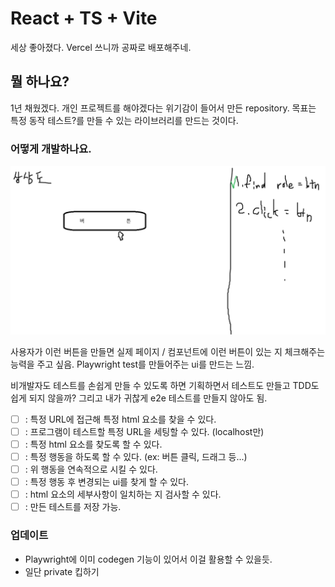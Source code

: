 # React + TS + Vite

세상 좋아졌다. Vercel 쓰니까 공짜로 배포해주네.

## 뭘 하나요?

1년 채웠겠다. 개인 프로젝트를 해야겠다는 위기감이 들어서 만든 repository.
목표는 특정 동작 테스트?를 만들 수 있는 라이브러리를 만드는 것이다.

### 어떻게 개발하나요.

![상상도1](./public/readme_image_0.png)

사용자가 이런 버튼을 만들면 실제 페이지 / 컴포넌트에 이런 버튼이 있는 지 체크해주는 능력을 주고 싶음.
Playwright test를 만들어주는 ui를 만드는 느낌.

비개발자도 테스트를 손쉽게 만들 수 있도록 하면 기획하면서 테스트도 만들고 TDD도 쉽게 되지 않을까?
그리고 내가 귀찮게 e2e 테스트를 만들지 않아도 됨.

- [ ] : 특정 URL에 접근해 특정 html 요소를 찾을 수 있다.
- [ ] : 프로그램이 테스트할 특정 URL을 세팅할 수 있다. (localhost만)
- [ ] : 특정 html 요소를 찾도록 할 수 있다.
- [ ] : 특정 행동을 하도록 할 수 있다. (ex: 버튼 클릭, 드래그 등...)
- [ ] : 위 행동을 연속적으로 시킬 수 있다.
- [ ] : 특정 행동 후 변경되는 ui를 찾게 할 수 있다.
- [ ] : html 요소의 세부사항이 일치하는 지 검사할 수 있다.
- [ ] : 만든 테스트를 저장 가능.

### 업데이트

- Playwright에 이미 codegen 기능이 있어서 이걸 활용할 수 있을듯.
- 일단 private 킵하기